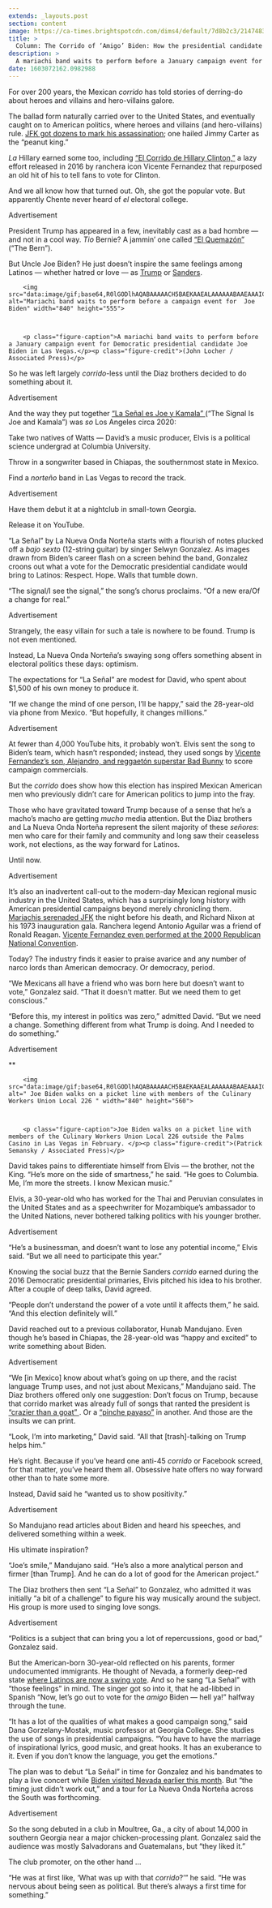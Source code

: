 ```yaml
--- 
extends: _layouts.post 
section: content 
image: https://ca-times.brightspotcdn.com/dims4/default/7d8b2c3/2147483647/strip/true/crop/1920x1008+0+36/resize/1200x630!/quality/90/?url=https%3A%2F%2Fcalifornia-times-brightspot.s3.amazonaws.com%2F03%2F47%2F74602c2e4a08b3a8de0398cb5ab0%2Fbiden-video-photo.jpg 
title: > 
  Column: The Corrido of ‘Amigo’ Biden: How the presidential candidate finally got his Mexican ballad 
description: > 
  A mariachi band waits to perform before a January campaign event for Democratic presidential candidate Joe Biden in Las Vegas.“La Señal” by La Nueva Onda Norteña starts with a flourish of notes plucked off a bajo sexto (12-string guitar) by singer Selwyn Gonzalez.The expectations for “La Señal” are modest for David, who spent about $1,500 of his own money to produce it.AdvertisementIt’s also an inadvertent call-out to the modern-day Mexican regional music industry in the United States, which has a surprisingly long history with American presidential campaigns beyond merely chronicling them.“We Mexicans all have a friend who was born here but doesn’t want to vote,” Gonzalez said. 
date: 1603072162.0982988 
--- 
```

<div><p>For over 200 years, the Mexican <i>corrido</i> has told stories of derring-do about heroes and villains and hero-villains galore.</p><p>The ballad form naturally carried over to the United States, and eventually caught on to American politics, where heroes and villains (and hero-villains) rule. <a class="link" href="http://frontera.library.ucla.edu/blog/2018/06/kennedy-corridos-tragedy-revives-genre" target="_blank">JFK got dozens to mark his assassination</a>; one hailed Jimmy Carter as the &#8220;peanut king.&#8221; </p><p><i>La </i>Hillary earned some too, including <a class="link" href="https://www.youtube.com/watch?v=X9cg6upPESE&amp;t=48s" target="_blank">&#8220;El Corrido de Hillary Clinton,&#8221;</a> a lazy effort released in 2016 by ranchera icon Vicente Fernandez that repurposed an old hit of his to tell fans to vote for Clinton.</p><p>And we all know how that turned out. Oh, she got the popular vote. But apparently Chente never heard of <i>el </i>electoral college. </p><p class="google-dfp-ad-caption">Advertisement</p>
    <p id="google-ad13f7806a-788a-4bb3-92c3-edecbbd119cf" class="google-dfp-ad injected">
        <p class="google-dfp-ad-placeholder"></p>
    </p>
<p>President  Trump has appeared in a few, inevitably cast as a bad hombre &#8212; and not in a cool way. <i>Tio</i> Bernie? A jammin&#8217; one called <a class="link" href="https://www.youtube.com/watch?v=ZcaCL4OfoLM" target="_blank">&#8220;El Quemaz&#243;n&#8221;</a> (&#8220;The Bern&#8221;).</p><p>But Uncle Joe Biden? He just doesn&#8217;t inspire the same feelings among Latinos &#8212; whether hatred or love &#8212; as <a class="link" href="https://www.latimes.com/california/story/2020-10-13/latino-republicans-randall-avila-orange-county-gustavo-arellano" target="_blank">Trump</a> or <a class="link" href="https://www.latimes.com/california/story/2020-02-22/bernie-sanders-latino-politicians" target="_blank">Sanders</a>.</p>
    
        <img src="data:image/gif;base64,R0lGODlhAQABAAAAACH5BAEKAAEALAAAAAABAAEAAAICTAEAOw==" alt="Mariachi band waits to perform before a campaign event for  Joe Biden" width="840" height="555">
    
    
    
        <p class="figure-caption">A mariachi band waits to perform before a January campaign event for Democratic presidential candidate Joe Biden in Las Vegas.</p><p class="figure-credit">(John Locher / Associated Press)</p>
        
<p>So he was left largely <i>corrido</i>-less until the Diaz brothers decided to do something about it.</p><p class="google-dfp-ad-caption">Advertisement</p>
    <p id="google-ad59f2e9c4-9677-4f4f-aa39-6ed0e12cdb72" class="google-dfp-ad injected">
        <p class="google-dfp-ad-placeholder"></p>
    </p>
<p></p><p id="nativo_1"></p><p>And the way they put together <a class="link" href="https://www.youtube.com/watch?v=0v66_zSuoWc" target="_blank">&#8220;La Se&#241;al es Joe y Kamala&#8221; </a>(&#8220;The Signal Is Joe and Kamala&#8221;) was <i>so</i> Los Angeles circa 2020:</p><p>Take two natives of Watts &#8212; David&#8217;s a music producer, Elvis is a political science undergrad at Columbia University.</p><p>Throw in a songwriter based in Chiapas, the southernmost state in Mexico.</p><p>Find a <i>norte&#241;o</i> band in Las Vegas to record the track.</p><p class="google-dfp-ad-caption">Advertisement</p>
    <p id="google-ad272e60e2-9db5-47d6-9583-2bb7ddd1fd88" class="google-dfp-ad injected">
        <p class="google-dfp-ad-placeholder"></p>
    </p>
<p>Have them debut it at a nightclub in small-town Georgia.</p><p>Release it on YouTube.</p><p>&#8220;La Se&#241;al&#8221; by La Nueva Onda Norte&#241;a starts with a flourish of notes plucked off a <i>bajo sexto</i> (12-string guitar) by singer Selwyn Gonzalez. As images drawn from Biden&#8217;s career flash on a screen behind the band, Gonzalez croons out what a vote for the Democratic presidential candidate would bring to Latinos: Respect. Hope. Walls that tumble down.</p><p>&#8220;The signal/I see the signal,&#8221; the song&#8217;s chorus proclaims. &#8220;Of a new era/Of a change for real.&#8221;</p><p class="google-dfp-ad-caption">Advertisement</p>
    <p id="google-adf7e9bebc-262f-4230-9575-609c4ce7c516" class="google-dfp-ad injected">
        <p class="google-dfp-ad-placeholder"></p>
    </p>
<p>Strangely, the easy villain for such a tale is nowhere to be found. Trump is not even mentioned. </p><p>Instead, La Nueva Onda Norte&#241;a&#8217;s swaying song offers something absent in electoral politics these days: optimism.</p><p class="enhancement"></p>
<p>The expectations for &#8220;La Se&#241;al&#8221; are modest for David, who spent about $1,500 of his own money to produce it.</p><p>&#8220;If we change the mind of one person, I&#8217;ll be happy,&#8221; said the 28-year-old via phone from Mexico. &#8220;But hopefully, it changes millions.&#8221;</p><p class="google-dfp-ad-caption">Advertisement</p>
    <p id="google-ad8229234f-52a2-4125-baef-4b6839d70db6" class="google-dfp-ad injected">
        <p class="google-dfp-ad-placeholder"></p>
    </p>
<p>At  fewer than 4,000 YouTube hits, it probably won&#8217;t. Elvis sent the song to Biden&#8217;s team, which hasn&#8217;t responded; instead, they used songs by <a class="link" href="https://www.latimes.com/entertainment-arts/music/story/2020-10-12/joe-biden-taylor-swift-cardi-b-madonna" target="_blank">Vicente Fernandez&#8217;s son, Alejandro, and reggaet&#243;n superstar Bad Bunny</a> to score campaign commercials.</p><p>But the <i>corrido</i> does show how this election has inspired Mexican American men who previously didn&#8217;t care for American politics to jump into the fray.</p><p>Those who have gravitated toward Trump because of a sense that he&#8217;s a macho&#8217;s macho are getting <i>mucho</i> media attention. But the Diaz brothers and La Nueva Onda Norte&#241;a represent the silent majority of these <i>se&#241;ores</i>: men who care for their family and community and long saw their ceaseless work, not elections, as the way forward for Latinos.</p><p>Until now.</p><p class="google-dfp-ad-caption">Advertisement</p>
    <p id="google-ad70c5ad00-7e48-4a31-a9d0-e9e10ff63d27" class="google-dfp-ad injected">
        <p class="google-dfp-ad-placeholder"></p>
    </p>
<p>It&#8217;s also an inadvertent call-out to the modern-day Mexican regional music industry in the United States, which has a surprisingly long history with American presidential campaigns beyond merely chronicling them. <a class="link" href="https://www.pocho.com/november-22-1963/" target="_blank">Mariachis serenaded JFK</a> the night before his death, and Richard Nixon at his  1973 inauguration gala. Ranchera legend Antonio Aguilar was a friend of Ronald Reagan. <a class="link" href="https://www.latimes.com/archives/la-xpm-2000-aug-08-me-761-story.html" target="_blank">Vicente Fernandez even performed at the 2000 Republican National Convention</a>.</p><p>Today? The industry finds it easier to praise avarice and any number of narco lords than American democracy. Or democracy, period. </p><p>&#8220;We Mexicans all have a friend who was born here but doesn&#8217;t want to vote,&#8221; Gonzalez said. &#8220;That it doesn&#8217;t matter. But we need them to get conscious.&#8221;</p><p>&#8220;Before this, my interest in politics was zero,&#8221; admitted David. &#8220;But we need a change. Something different from what Trump is doing. And I needed to do something.&#8221;</p><p class="google-dfp-ad-caption">Advertisement</p>
    <p id="google-ad82b34fc9-63b2-4a3b-b9df-f88bbf78dd5b" class="google-dfp-ad injected">
        <p class="google-dfp-ad-placeholder"></p>
    </p>
<p>**</p>
    
        <img src="data:image/gif;base64,R0lGODlhAQABAAAAACH5BAEKAAEALAAAAAABAAEAAAICTAEAOw==" alt=" Joe Biden walks on a picket line with members of the Culinary Workers Union Local 226 " width="840" height="560">
    
    
    
        <p class="figure-caption">Joe Biden walks on a picket line with members of the Culinary Workers Union Local 226 outside the Palms Casino in Las Vegas in February. </p><p class="figure-credit">(Patrick Semansky / Associated Press)</p>
        
<p>David takes pains to differentiate himself from Elvis &#8212; the brother, not the King. &#8220;He&#8217;s more on the side of smartness,&#8221; he said. &#8220;He goes to Columbia. Me, I&#8217;m more the streets. I know Mexican music.&#8221;</p><p>Elvis, a 30-year-old who has worked for the Thai and Peruvian consulates in the United States and as a speechwriter for Mozambique&#8217;s ambassador to the United Nations, never bothered talking politics with his younger brother.</p><p class="google-dfp-ad-caption">Advertisement</p>
    <p id="google-ad6ab099bf-9662-4ac2-b251-fd3abdf562ee" class="google-dfp-ad injected">
        <p class="google-dfp-ad-placeholder"></p>
    </p>
<p>&#8220;He&#8217;s a businessman, and doesn&#8217;t want to lose any potential income,&#8221; Elvis said. &#8220;But we all need to participate this year.&#8221;</p><p>Knowing the social buzz that the Bernie Sanders <i>corrido</i> earned during the 2016 Democratic presidential primaries, Elvis pitched his idea to his brother. After a couple of deep talks, David agreed.</p><p>&#8220;People don&#8217;t understand the power of a vote until it affects them,&#8221; he said. &#8220;And this election definitely will.&#8221;</p><p>David reached out to a previous collaborator, Hunab Mandujano. Even though he&#8217;s based in Chiapas, the 28-year-old was &#8220;happy and excited&#8221; to write something about Biden.</p><p class="google-dfp-ad-caption">Advertisement</p>
    <p id="google-ada56dfc48-9338-42a9-a53f-4b7126490711" class="google-dfp-ad injected">
        <p class="google-dfp-ad-placeholder"></p>
    </p>
<p>&#8220;We [in Mexico] know about what&#8217;s going on up there, and the racist language Trump uses, and not just about Mexicans,&#8221; Mandujano said. The Diaz brothers offered only one suggestion: Don&#8217;t focus on Trump, because that corrido market was already full of songs that ranted the president is <a class="link" href="https://www.youtube.com/watch?v=iDc3Z6Lw-tc" target="_blank">&#8220;crazier than a goat&#8221; </a>. Or a <a class="link" href="https://www.youtube.com/watch?v=AbbEk4YJi7I" target="_blank">&#8220;pinche payaso&#8221;</a> in another. And those are the insults we can print.</p><p>&#8220;Look, I&#8217;m into marketing,&#8221; David said. &#8220;All that [trash]-talking on Trump helps him.&#8221;</p><p>He&#8217;s right. Because if you&#8217;ve heard one anti-45 <i>corrido</i> or Facebook screed, for that matter, you&#8217;ve heard them all. Obsessive hate offers no way forward other than to hate some more.</p><p>Instead, David said he &#8220;wanted us to show positivity.&#8221;</p><p class="google-dfp-ad-caption">Advertisement</p>
    <p id="google-adcfe5c721-7091-4ce9-ab96-0b665a6ac3f6" class="google-dfp-ad injected">
        <p class="google-dfp-ad-placeholder"></p>
    </p>
<p>So Mandujano read articles about Biden and heard his speeches, and delivered something within a week.</p><p>His ultimate inspiration?</p><p>&#8220;Joe&#8217;s smile,&#8221; Mandujano said. &#8220;He&#8217;s also a more analytical person and firmer [than Trump]. And he can do a lot of good for the American project.&#8221;</p><p>The Diaz brothers then sent &#8220;La Se&#241;al&#8221; to Gonzalez, who admitted it was initially &#8220;a bit of a challenge&#8221; to figure his way musically around the subject. His group is more used to singing love songs. </p><p class="google-dfp-ad-caption">Advertisement</p>
    <p id="google-ade6e67374-cf21-44d6-baf4-10fa707dfab4" class="google-dfp-ad injected">
        <p class="google-dfp-ad-placeholder"></p>
    </p>
<p>&#8220;Politics is a subject that can bring you a lot of repercussions, good or bad,&#8221; Gonzalez said.</p><p>But the American-born 30-year-old reflected on his parents, former undocumented immigrants. He thought of Nevada, a formerly deep-red state <a class="link" href="https://www.latimes.com/politics/story/2020-09-12/nevada-2020-fight-for-bernie-sanders-voters-biden-trump" target="_blank">where Latinos are now a swing vote</a>. And so he sang &#8220;La Se&#241;al&#8221; with &#8220;those feelings&#8221; in mind. The singer got so into it, that he ad-libbed in Spanish &#8220;Now, let&#8217;s go out to vote for the <i>amigo</i> Biden &#8212; hell ya!&#8221; halfway through the tune. </p><p>&#8220;It has a lot of the qualities of what makes a good campaign song,&#8221; said Dana Gorzelany-Mostak, music professor at Georgia College. She studies the use of songs in presidential campaigns. &#8220;You have to have the marriage of inspirational lyrics, good music, and great hooks. It has an exuberance to it. Even if you don&#8217;t know the language, you get the emotions.&#8221;</p><p>The plan was to debut &#8220;La Se&#241;al&#8221; in time for Gonzalez and his bandmates to play a live concert while <a class="link" href="https://www.latimes.com/politics/story/2020-10-05/trump-biden-nevada-battleground" target="_blank">Biden visited Nevada earlier this month</a>. But &#8220;the timing just didn&#8217;t work out,&#8221; and a tour for La Nueva Onda Norte&#241;a across the South was forthcoming. </p><p class="google-dfp-ad-caption">Advertisement</p>
    <p id="google-ad2589757e-c768-414b-9eea-12ee0f422adf" class="google-dfp-ad injected">
        <p class="google-dfp-ad-placeholder"></p>
    </p>
<p>So the song debuted in a club in Moultree, Ga., a city of about 14,000 in southern Georgia near a major chicken-processing plant. Gonzalez said the audience was mostly Salvadorans and Guatemalans, but &#8220;they liked it.&#8221;</p><p>The club promoter, on the other hand &#8230;</p><p>&#8220;He was at first like, &#8216;What was up with that <i>corrido</i>?&#8217;&#8221; he said. &#8220;He was nervous about being seen as political. But there&#8217;s always a first time for something.&#8221;</p><p><b></b></p><p><b></b></p><p><b></b></p><p><b></b></p></div>